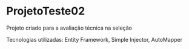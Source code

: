 # ProjetoTeste02
Projeto criado para a avaliação técnica na seleção

Tecnologias utilizadas:
Entity Framework, 
Simple Injector, 
AutoMapper
